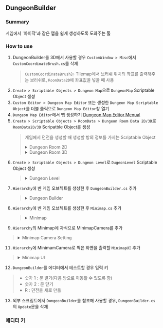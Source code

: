 ## DungeonBuilder
### Summary
게임에서 '아이작'과 같은 맵을 쉽게 생성하도록 도와주는 툴

### How to use
1. DungeonBuilder를 3D에서 사용할 경우 `CustomWindow > Misc`에서 `CustomCoordinateBrush.cs`를 삭제
   > `CustomCoordinateBrush`는 Tilemap에서 브러쉬 위치의 좌표를 출력해주는 브러쉬로, `RoomData2D`에 좌표값을 넣을 때 사용
3. `Create > Scriptable Objects > Dungeon Map`으로 `DungeonMap` Scriptable Object 생성
4. `Custom Editor > Dungeon Map Editor` 또는 생성한 `Dungeon Map Scriptable Object`를 더블 클릭으로 `Dungeon Map Editor`창 열기
5. `Dungeon Map Editor`에서 맵 생성하기 [Dungeon Map Editor Menual]()
6. `Create > Scriptable Objects > RoomData > Dungeon Room Data 2D/3D`로 `RoomData2D/3D` Scripatble Object를 생성
   > 게임에서 던전을 생성할 때 생성할 방의 정보를 가지는 Scriptable Object
   > <details>
   > <summary>Dungeon Room 2D</summary>
   > 
   > - Hello World
   > </details>
   > 
   > <details>
   > <summary>Dungeon Room 3D</summary>
   > 
   > - Room Prefab : 게임에서 생성할 Room을 Prefab으로 만든 GameObject
   > - Room Type : Room Prefab의 타입
   > - Doorways : 다른 방으로 이동할 문의 정보를 가지는 `Doorways Class`의 배열
   >   > - Orientation : 동서남북 중 문의 위치
   >   > - Door Position : 문이 생성될 위치
   >   > - Door Prefab : 다른 방으로 이동하기 위한 문 오브젝트
   >   >   > 1. Door Prefab을 만들 때, `Door Collider`와 `Door Trigger`를 자식으로 생성한 후 `DoorCollider2D/3D.cs`와 `DoorTrigger2D/3D.cs`를 각각 추가
   >   >   > 2. Door Prefab에서 Collider 오브젝트의 Tag를 DoorCollider로 변경
   >   >   > 3. Door Prefab에서 Trigger 오브젝트의 Tag를 DoorTrigger로 변경
   >   >   > - DoorCollider : 문이 닫혀있을 때, 플레이어가 문을 지나가지 못하도록 하는 오브젝트
   >   >   > - DoorTrigger : 문이 열렸을 때, 플레이어가 다음 방으로 이동하는 메소드를 실행
   >   > - Wall Prefab : 다른 방과 연결되지 않은 방향에 문 대신 생성할 벽 오브젝트
   > - Spawn Position : 몬스터, 상자 등 오브젝트들이 생성될 위치
   > </details>
7. `Create > Scriptable Objects > Dungeon Level`로 `DugeonLevel` Scriptable Object 생성
   > <details>
   > <summary>Dungeon Level</summary>
   > 
   > - Room List : `RoomData`의 List로, 게임에서 방을 생성할 때, Room List에 있는 RoomData를 랜덤으로 선택해 생성
   >   > **Room List의 첫 번째 요소에 의해 2D/3D가 결정되며, 첫 번째 요소와 다른 차원의 RoomData를 넣을 경우 추가되지 않음**
   > - Dugeon Map List : `Dungeon Map`의 List로, 게임에서 던전을 생성할 때 랜덤으로 선택해 생성
   > </details>
8. `Hierarchy`에 빈 게임 오브젝트를 생성한 후 `DungeonBuilder.cs` 추가
   > <details>
   > <summary>Dungeon Builder</summary>
   > 
   > - `DungeonBuilder.Inst.GenerateDungeon(_dungeonLevel);`로 던전을 생성하며, DungeonBuilder에서 `GenerateDungeon`을 호출해 생성하기보다 `GameManager`와 같은 외부 스크립트를 이용해 생성하는 것을 지향함
   > - P2/P3 : 생성된 게임을 임시로 테스트하기 위한 플레이어 오브젝트로, 실제 게임을 제작할 때는 `Player` 스크립트를 생성해 사용하는 것을 지향함
   > - Tmp Level : DungeonBuilder에서 `GenerateDungeon`을 테스트하기 위한 임시 레벨
   > - PlayerCollider : DoorTrigger가 반응할 Layer의 종류로, Player의 `Collider` 오브젝트의 Layer와 동일하게 설정
   > - Minimap : `Hierarchy`에서 `Minimap.cs`를 가지고 있는 오브젝트로, Minimap을 관리하는 오브젝트
   > - Dungeons : 게임에서 생성할 `DungeonLevel` 리스트
   > </details>
9. `Hierarchy`에 빈 게임 오브젝트를 생성한 후 `Minimap.cs` 추가
    > <details>
    > <summary>Minimap</summary>
    > 
    > - `Minimap.cs`의 `ActiveMinimap`로 Minimap을 활성화하고, `InactiveMinimap`로 비활성화
    > - Minimap Room : Minimap에서 방를 나타낼 게임 오브젝트로, Layer를 `Minimap`으로 설정
    > - Minimap Doorway : Minimap에서 방과 방의 연결을 나타낼 게임 오브젝트로, Layer를 `Minimap`으로 설정
    > - Player Obj : Minimap에서 플레이어의 위치를 나타낼 게임 오브젝트로, Layer를 `Minimap`으로 설정
    > - Drag Speed : `MinimapUI`에서 드레그를 할 때, `MinimapCamera`를 움직이는 속도
    > - Pinch Speed : `MinimapUI`에서 Pinch를 할 때, `MinimapCamera`의 Size 증감 속도
    > - Pinch Range : `MinimapUI`에서 Pinch를 할 때, `MinimapCamera`의 Size의 범위
   > </details>
10. `Hierarchy`의 Minimap에 자식으로 MinimapCamera를 추가
   > <details>
   > <summary>Minimap Camera Setting</summary>
   > 
   > 1. `Clear Flags`를 `Solid Color`로 변경
   > 2. `Culling Mask`를 `Minimap`으로 변경
   > 3. `Projection`을 `Orthographic`으로 변경
   > 4. `Target Texture`를 `Minimap Texture`로 설정
   > </details>
11. `Hierarchy`에 MinimamCamera로 찍은 화면을 출력할 `MinimapUI` 추가
   > <details>
   > <summary>Minimap UI</summary>
   > 
   > 1. `Canvas`에 `RawImage`추가한 후 `Texture`에 `MinimapTexture` 설정
   > 2. `RawImage`에 `MinimapUI.cs` 추가
   >    > - `Drag Event`에 `Minimap` 오브젝트의 `Minimap.DragEvent` 추가
   >    > - `Pinch Event`에 `Minimap` 오브젝트의 `Minimap.PinchEvent` 추가
   > </details>
12. `DungeonBuilder`를 에디터에서 테스트할 경우 입력 키
   > - 숫자 1 : 문 열기(다음 방으로 이동할 수 있도록 함)
   > - 숫자 2 : 문 닫기
   > - R : 던전을 새로 만듦
13. 외부 스크립트에서 `DungeonBuilder`를 참조해 사용할 경우, `DungeonBuilder.cs`의 `Update`문을 삭제

### 에디터 키
